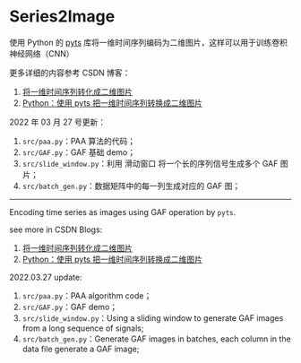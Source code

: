 # Series2Image

使用 Python 的 [pyts](https://pyts.readthedocs.io/en/stable/) 库将一维时间序列编码为二维图片，这样可以用于训练卷积神经网络（CNN）

更多详细的内容参考 CSDN 博客：

1. [将一维时间序列转化成二维图片](https://blog.csdn.net/weixin_39679367/article/details/86416439)
2. [Python：使用 pyts 把一维时间序列转换成二维图片](https://blog.csdn.net/weixin_39679367/article/details/88653018)

2022 年 03 月 27 号更新：

1. `src/paa.py`：PAA 算法的代码；
2. `src/GAF.py`：GAF 基础 demo；
3. `src/slide_window.py`：利用 滑动窗口 将一个长的序列信号生成多个 GAF 图片；
4. `src/batch_gen.py`：数据矩阵中的每一列生成对应的 GAF 图；



---



Encoding time series as images using GAF operation by `pyts`. 

see more in CSDN Blogs: 

1. [将一维时间序列转化成二维图片](https://blog.csdn.net/weixin_39679367/article/details/86416439)
2. [Python：使用 pyts 把一维时间序列转换成二维图片](https://blog.csdn.net/weixin_39679367/article/details/88653018)

2022.03.27 update:

1. `src/paa.py`：PAA algorithm code；
2. `src/GAF.py`：GAF demo；
3. `src/slide_window.py`：Using a sliding window to generate GAF images from a long sequence of signals; 
4. `src/batch_gen.py`：Generate GAF images in batches, each column in the data file generate a GAF image;



